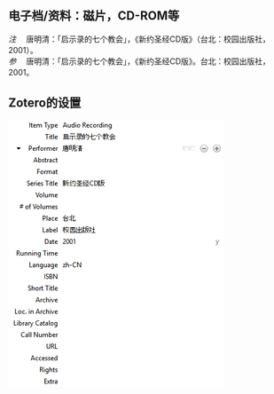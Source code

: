 ## 电子档/资料：磁片，CD-ROM等
*注* 　唐明清：「启示录的七个教会」，《新约圣经CD版》（台北：校园出版社，2001）。   
*参* 　唐明清：「启示录的七个教会」，《新约圣经CD版》。台北：校园出版社，2001。

## Zotero的设置
![电子档/资料：磁片，CD-ROM等](images/AudioRecordingChinese.PNG)
